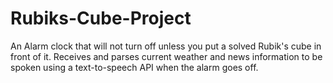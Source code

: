 # Rubiks-Cube-Project
An Alarm clock that will not turn off unless you put a solved Rubik's cube in front of it. Receives and parses current weather and news information to be spoken using a text-to-speech API when the alarm goes off.
